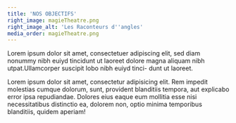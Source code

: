 ```yaml
---
title: 'NOS OBJECTIFS'
right_image: magieTheatre.png
right_image_alt: 'Les Raconteurs d''angles'
media_order: magieTheatre.png
---
```


Lorem ipsum dolor sit amet, consectetuer adipiscing elit, sed diam nonummy nibh euiyd tincidunt ut laoreet dolore magna aliquam nibh utpat.Ullamcorper suscipit lobo nibh euiyd tinci- dunt ut laoreet.

Lorem ipsum dolor sit amet, consectetur adipisicing elit. Rem impedit molestias cumque dolorum, sunt, provident blanditiis tempora, aut explicabo error ipsa repudiandae. Dolores eius eaque eum mollitia esse nisi necessitatibus distinctio ea, dolorem non, optio minima temporibus blanditiis, quidem aperiam!